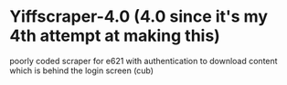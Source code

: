 # Yiffscraper-4.0 (4.0 since it's my 4th attempt at making this)
poorly coded scraper for e621 with authentication to download content which is behind the login screen (cub)
